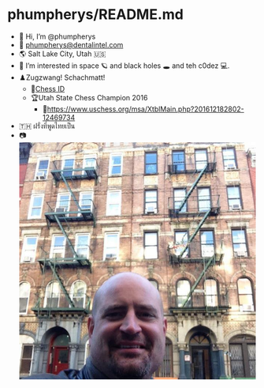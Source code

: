 # phumpherys/README.md

- 👋 Hi, I’m @phumpherys
- 📧 <phumpherys@dentalintel.com>
- 🌎 Salt Lake City, Utah 🇺🇸
- 👀 I’m interested in space 🪐 and black holes 🕳️ and teh c0dez 💻.
- ♟️Zugzwang!  Schachmatt!
  - 🪪[Chess ID]
  - 🏆Utah State Chess Champion 2016
    - 🔗<https://www.uschess.org/msa/XtblMain.php?201612182802-12469734>
- 🇹🇭 ฝรั่งที่พูดไทยเป็น
- 📷![Pysical Graffiti](images/philsicalgraffiti.jpg)

[Chess ID]: https://www.uschess.org/msa/MbrDtlMain.php?12469734
